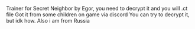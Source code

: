 Trainer for Secret Neighbor by Egor, you need to decrypt it and you will .ct file
Got it from some children on game via discord
You can try to decrypt it, but idk how.
Also i am from Russia
